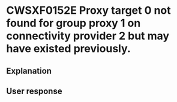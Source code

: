 # CWSXF0152E Proxy target 0 not found for group proxy 1 on connectivity provider 2 but may have existed previously.

## Explanation

## User response